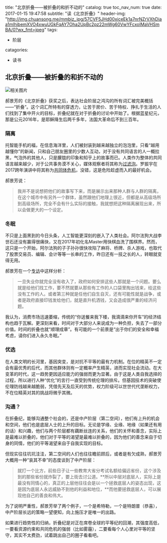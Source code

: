 title: "北京折叠——被折叠的和折不动的"
catalog: true
toc_nav_num: true
date: 2017-01-15 19:47:58
subtitle: "读《北京折叠》"
header-img: "http://img.chuansong.me/mmbiz_jpg/57CVF5JHd00xiceEk1a7nrNZrVXhDiaa1mlhibemXVO4xwuUGkFqAY7Oha2UpBc2pz22mWg60VwYFcxoIMaVHSmBA/0?wx_fmt=jpeg"
tags:

- 阶层

catagories:

- 读书

## 北京折叠——被折叠的和折不动的

![相关图片](http://www.ngocn.net/upload/images/2016/08/25/1472118106143115.jpg)

郝景芳的《北京折叠》获奖之后，表达社会阶层之鸿沟的所有词汇被完美概括——“折叠”。这个词汇所特有的穿透力，让苦于房价、苦于特权、挣扎于生活的人们找到了集中开火的目标，折叠纪就在对于折叠的讨论中开始了。根据蓝星纪元，那是公元2016年，是耶稣降生后两千多年，法国大革命后不到三百年。

### 隔离

托智能手机的福，在信息海洋里，人们被封装到越来越独立的泡泡里，只看“越用越懂你”的新闻，只和自己朋友圈里的少数人互动，对于没有共同语言的人一概拉黑，气泡外的其他人，只是朦胧的印象和知乎上的故事而已。人类作为整体的共同语言越来越少，对于公共事务漠不关心，媒体观察者将其称为[过滤泡](https://zhuanlan.zhihu.com/p/19769341)。罗振宇在2017跨年演讲中将其称为[共同体危机](http://www.tmtpost.com/2552752.html)，没错，这是危险趁虚而入的最好机会。

郝景芳说：

> 我并不是说想把他们的故事写下来，而是展示出来那种人群与人群的隔离，在这个城市中有另外一个群体，虽然跟他们地理上很近，但都是从高级场所到高级场所，完全不会有什么实际的接触，我就想把这种隔离展现出来，所以会做更大的一个设定。

### 冬眠

不只是上面黑到的今日头条，人工智能更深刻的嵌入了人类社会。阿尔法狗大战李世石还没有赢得很痛快，又在2017年初化名Master用快棋血洗了围棋界。然而，这只是一个开始，阿尔法狗的子子孙孙很快攻陷了麻将、桥牌、杀人游戏，也取代了股票交易员、编辑、会计等等一长串的工作，昨日还有一技之长的人，转眼就变得无用。

郝景芳在一个[专访](http://culture.ifeng.com/a/20160821/49813990_0.shtml)中这样分析：

> 一旦失业你就完全没有收入了，政府如何安排这些人那就是一个问题。要么就是给他们找工作，要不然就要从那些有工作的人口袋里掏出钱来，给这些没有工作的人。或者第三种就是任他们自生自灭，还有可能性就是战争，或者是政府直接印钱发给他们，就是直升机洒钱，又会造成很严重的经济问题。

我认为，消费市场迅速萎缩，传统的“你送餐来我下楼，我滴滴来你开车”的经济结构也趋于瓦解。更深刻来看，时间对于大部分人来说成为一种负担，失去了一部分价值。时间的折叠也就“顺理成章”。有可能的一个前景是“出于你们的安全和幸福考虑，请你们进入永久冬眠。”

### 优选

在人类文明的长河里，基因突变，是对抗不平等的最有力机制。在位的精英不一定会有最优秀的后代，而其他群体则有一定概率产生精英，进而实现社会流动。在大变革的时代，这一趋势更因适应能力的强弱而更为显著。由于这是人类自我选择的过程，所以进行人种“优化”的言行一直受到传统伦理的排斥。但基因技术的突破使伦理防线越来越脆弱，凭借先天及后天的优势，权力阶级可以世世代代垄断权力，不在位精英对其的挑战将微乎其微。

### 沟通？

在折叠纪，能够沟通整个社会的，还是中产阶层（第二空间），他们有上升的机会和空间，他们也是底层人士的上升的目标。无论是学缘、业缘、地缘（如果还有用的话）和兴趣，他们与两个阶层都有藕断丝连的关系，他们的关怀和善念，实际上是最难以折叠的，他们对于平等的渴望是最难以折叠的，因为他们的善念来自于切身的同情，他们的平等渴望来自于自我实现的目标。

但现实往往坑坑洼洼，第二空间的人们也往往瞻前顾后，或者是有欠成熟，郝景芳大概用一种“哀其不幸”的态度谈到了中产阶层：

> 就打一个比方，前些日子让一些教育大省分考试名额给偏远省份，这个涉及到的那些省份就炸裂了，要上街去讨公道。**所以中层对底层人，实际上是最没有同情心的，真正的上层他往往会是以一个拯救底层人的姿态出现，这是因为底层人永远威胁不到他的利益和地位，**而他要拯救底层人，可以展现他自己的善良和伟大。

为了说明严重性，郝景芳举了两个例子，一个是希特勒，一个是特朗普（恭喜），中产阶层长远的策略一望便知，向上施压才是唯一的出路。

如果进行趋势性的归纳，折叠纪是对正在席卷全球的平等纪的回潮，其强度高低，一要看资源约束和共同危机的强弱（比如雾霾），二要看每个人心里对平等的坚守，其实不太费劲，试着跳出自己的圈子看看吧。

